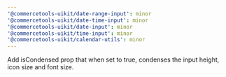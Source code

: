 ```yaml
---
'@commercetools-uikit/date-range-input': minor
'@commercetools-uikit/date-time-input': minor
'@commercetools-uikit/date-input': minor
'@commercetools-uikit/time-input': minor
'@commercetools-uikit/calendar-utils': minor
---
```


Add isCondensed prop that when set to true, condenses the input height, icon size and font size.
